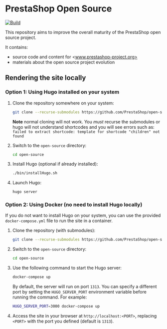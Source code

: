 # PrestaShop Open Source

[![Build](https://github.com/PrestaShop/open-source/actions/workflows/build.yml/badge.svg)](https://github.com/PrestaShop/open-source/actions/workflows/build.yml)

This repository aims to improve the overall maturity of the PrestaShop open source project.

It contains:

- source code and content for <www.prestashop-project.org>
- materials about the open source project evolution

## Rendering the site locally

### Option 1: Using Hugo installed on your system

1. Clone the repository somewhere on your system:

    ```bash
    git clone --recurse-submodules https://github.com/PrestaShop/open-source.git
    ```

    **Note** normal cloning will not work. You _must_ recurse the submodules or hugo will not understand shortcodes and you will see errors such as:
    `failed to extract shortcode: template for shortcode "children" not found`

2. Switch to the `open-source` directory:

    ```bash
    cd open-source
    ```

3. Install Hugo (optional if already installed):

    ```bash
    ./bin/installHugo.sh
    ```

4. Launch Hugo:

    ```bash
    hugo server
    ```

### Option 2: Using Docker (no need to install Hugo locally)

If you do not want to install Hugo on your system, you can use the provided `docker-compose.yml` file to run the site in a container.

1. Clone the repository (with submodules):

    ```bash
    git clone --recurse-submodules https://github.com/PrestaShop/open-source.git
    ```

2. Switch to the `open-source` directory:

    ```bash
    cd open-source
    ```

3. Use the following command to start the Hugo server:

    ```bash
    docker-compose up
    ```

   By default, the server will run on port `1313`. You can specify a different port by setting the `HUGO_SERVER_PORT` environment variable before running the command. For example:

    ```bash
    HUGO_SERVER_PORT=3000 docker-compose up
    ```

4. Access the site in your browser at `http://localhost:<PORT>`, replacing `<PORT>` with the port you defined (default is `1313`).
